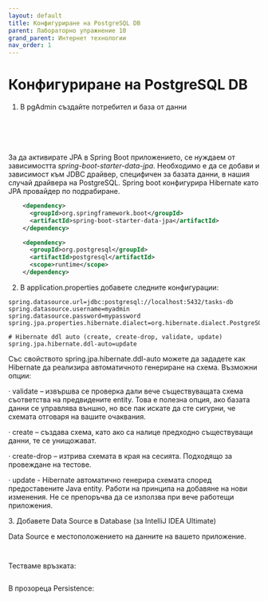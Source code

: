 ```yaml
---
layout: default
title: Конфигуриране на PostgreSQL DB
parent: Лабораторно упражнение 10
grand_parent: Интернет технологии
nav_order: 1
---
```


# Конфигуриране на PostgreSQL DB

1. В pgAdmin създайте потребител и база от данни

<figure><img src="../../../assets/image (120).png" alt=""><figcaption></figcaption></figure>

<figure><img src="../../../assets/image (116).png" alt=""><figcaption></figcaption></figure>

<figure><img src="../../../assets/image (142).png" alt=""><figcaption></figcaption></figure>

<figure><img src="../../../assets/image (100).png" alt=""><figcaption></figcaption></figure>

<figure><img src="../../../assets/image (113).png" alt=""><figcaption></figcaption></figure>

За да активирате JPA в Spring Boot приложението, се нуждаем от зависимостта _spring-boot-starter-data-jpa_. Необходимо е да се добави и зависимост към JDBC драйвер, специфичен за базата данни, в нашия случай драйвера на PostgreSQL. Spring boot конфигурира Hibernate като JPA провайдер по подрабиране.

```xml
    <dependency>
      <groupId>org.springframework.boot</groupId>
      <artifactId>spring-boot-starter-data-jpa</artifactId>
    </dependency>

    <dependency>
      <groupId>org.postgresql</groupId>
      <artifactId>postgresql</artifactId>
      <scope>runtime</scope>
    </dependency>
```

2. В application.properties добавете следните конфигурации:

```
spring.datasource.url=jdbc:postgresql://localhost:5432/tasks-db
spring.datasource.username=myadmin
spring.datasource.password=mypassword
spring.jpa.properties.hibernate.dialect=org.hibernate.dialect.PostgreSQLDialect

# Hibernate ddl auto (create, create-drop, validate, update)
spring.jpa.hibernate.ddl-auto=update
```

Със свойството spring.jpa.hibernate.ddl-auto можете да зададете как Hibernate да реализира автоматичното генериране на схема. Възможни опции:

·       validate – извършва се проверка дали вече съществуващата схема съответства на предвидените entity.  Това е полезна опция, ако базата данни се управлява външно, но все пак искате да сте сигурни, че схемата отговаря на вашите очаквания.

·       create – създава схeма, като ако са налице предходно съществуващи данни, те се унищожават.

·       create-drop – изтрива схемата в края на сесията. Подходящо за провеждане на тестове.

·       update - Hibernate автоматично генерира схемата според предоставените Java entity. Работи на принципа на добавяне на нови изменения. Не се препоръчва да се използва при вече работещи приложения.

3\.      Добавете Data Source в Database (за IntelliJ IDEA Ultimate)

Data Source e местоположението на данните на вашето приложение. 

<figure><img src="../../../assets/image (125).png" alt=""><figcaption></figcaption></figure>

<figure><img src="../../../assets/image (124).png" alt=""><figcaption></figcaption></figure>

Тестваме връзката:

<figure><img src="../../../assets/image (90).png" alt=""><figcaption></figcaption></figure>

В прозореца Persistence:

<figure><img src="../../../assets/image (160).png" alt=""><figcaption></figcaption></figure>

<figure><img src="../../../assets/image (165).png" alt=""><figcaption></figcaption></figure>
